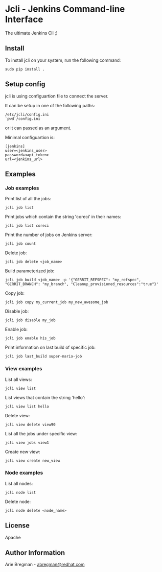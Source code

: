 Jcli - Jenkins Command-line Interface
=====================================

The ultimate Jenkins ClI ;)

Install
-------

To install jcli on your system, run the following command:

    sudo pip install .

Setup config
------------

jcli is using configuartion file to connect the server.

It can be setup in one of the following paths:

    /etc/jcli/config.ini
    `pwd`/config.ini

or it can passed as an argument.

Minimal configuartion is:

    [jenkins]
    user=<jenkins_user>
    password=<api_token>
    url=<jenkins_url>

Examples
--------

### Job examples

Print list of all the jobs:

    jcli job list

Print jobs which contain the string 'coreci' in their names:

    jcli job list coreci

Print the number of jobs on Jenkins server:

    jcli job count

Delete job:
   
    jcli job delete <job_name>

Build parameterized job:

    jcli job build <job_name> -p '{"GERRIT_REFSPEC": "my_refspec", "GERRIT_BRANCH": "my_branch", "Cleanup_provisioned_resources":"true"}'

Copy job:

    jcli job copy my_current_job my_new_awesome_job

Disable job:

    jcli job disable my_job

Enable job:

    jcli job enable his_job

Print information on last build of specific job:

    jcli job last_build super-mario-job

### View examples

List all views:

    jcli view list

List views that contain the string 'hello':

    jcli view list hello

Delete view:

    jcli view delete view90 

List all the jobs under specific view:

    jcli view jobs view1

Create new view:

    jcli view create new_view

### Node examples

List all nodes:

    jcli node list

Delete node:

    jcli node delete <node_name>

License
-------

Apache

Author Information
------------------

Arie Bregman - abregman@redhat.com
